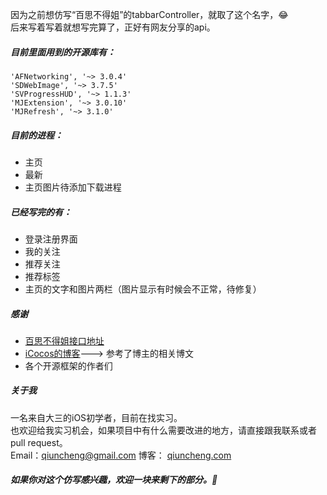 因为之前想仿写“百思不得姐”的tabbarController，就取了这个名字，😂  <br >
后来写着写着就想写完算了，正好有网友分享的api。
##### 目前里面用到的开源库有： 
```objc
'AFNetworking', '~> 3.0.4'
'SDWebImage', '~> 3.7.5'
'SVProgressHUD', '~> 1.1.3'
'MJExtension', '~> 3.0.10'
'MJRefresh', '~> 3.1.0' 
```
##### 目前的进程：  
- 主页
- 最新
- 主页图片待添加下载进程

##### 已经写完的有：
- 登录注册界面
- 我的关注
- 推荐关注
- 推荐标签
- 主页的文字和图片两栏（图片显示有时候会不正常，待修复）


##### 感谢
- [百思不得姐接口地址](https://www.showapi.com/api/lookPoint/255)
- [iCocos的博客](http://www.cnblogs.com/iCocos/)---> 参考了博主的相关博文
- 各个开源框架的作者们

##### 关于我
一名来自大三的iOS初学者，目前在找实习。  
也欢迎给我实习机会，如果项目中有什么需要改进的地方，请直接跟我联系或者pull request。  
Email：<a href = "mailTo: qiuncheng@gmail.com&subject=关于你仿写的《百思不得姐》我想和你谈谈">qiuncheng@gmail.com</a>
博客： [qiuncheng.com](http://qiuncheng.com)

##### 如果你对这个仿写感兴趣，欢迎一块来剩下的部分。😬

